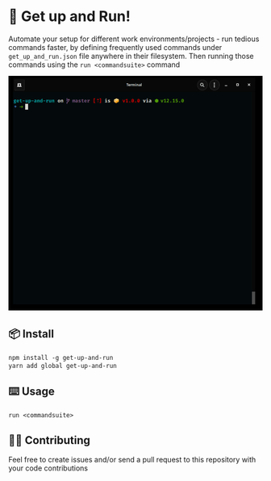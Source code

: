 # 🏃 Get up and Run!

Automate your setup for different work environments/projects - run tedious commands faster, by defining frequently used commands under `get_up_and_run.json` file anywhere in their filesystem. Then running those commands using the `run <commandsuite>` command

![demo](./demo.gif)

## 📦 Install

```
npm install -g get-up-and-run
yarn add global get-up-and-run
```

## ⌨️ Usage

`run <commandsuite>`


## 👨‍💻 Contributing

Feel free to create issues and/or send a pull request to this repository with your code contributions

